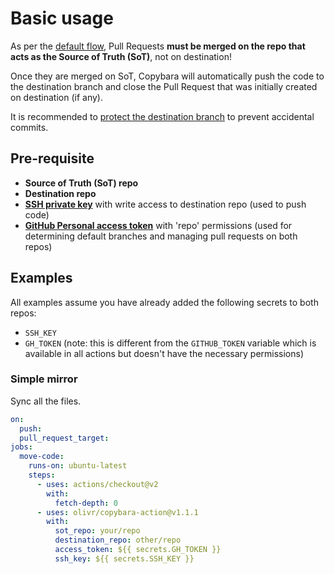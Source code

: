 # Basic usage

As per the [default flow](README.md#default-flow), Pull Requests **must be merged on the repo that acts as the Source of Truth (SoT)**, not on destination!

Once they are merged on SoT, Copybara will automatically push the code to the destination branch and close the Pull Request that was initially created on destination (if any).

It is recommended to [protect the destination branch](branch-protection.md) to prevent accidental commits.

## Pre-requisite

- **Source of Truth (SoT) repo**
- **Destination repo**
- **[SSH private key](ssh-keys.md)** with write access to destination repo (used to push code)
- **[GitHub Personal access token](https://github.com/settings/tokens)** with 'repo' permissions (used for determining default branches and managing pull requests on both repos)

## Examples

All examples assume you have already added the following secrets to both repos:

- `SSH_KEY`
- `GH_TOKEN` (note: this is different from the `GITHUB_TOKEN` variable which is available in all actions but doesn't have the necessary permissions)

### Simple mirror

Sync all the files.

```yaml
on:
  push:
  pull_request_target:
jobs:
  move-code:
    runs-on: ubuntu-latest
    steps:
      - uses: actions/checkout@v2
        with:
          fetch-depth: 0
      - uses: olivr/copybara-action@v1.1.1
        with:
          sot_repo: your/repo
          destination_repo: other/repo
          access_token: ${{ secrets.GH_TOKEN }}
          ssh_key: ${{ secrets.SSH_KEY }}
```
